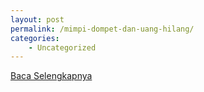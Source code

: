 ```yaml
---
layout: post
permalink: /mimpi-dompet-dan-uang-hilang/
categories:
    - Uncategorized
---
```


[Baca Selengkapnya](/08)